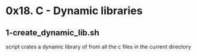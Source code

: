 # 0x18. C - Dynamic libraries
## 1-create_dynamic_lib.sh
script crates a dynamic library of from all the c files in the current directory